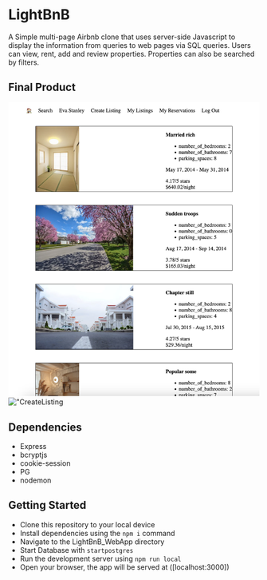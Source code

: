 # LightBnB

A Simple multi-page Airbnb clone that uses server-side Javascript to display the information from queries to web pages via SQL queries. Users can view, rent, add and review properties. Properties can also be searched by filters.

## Final Product

!["Reservations](https://github.com/Islander333/LightBnB/blob/main/docs/Reservations.png?raw=true)
!["CreateListing](https://github.com/Islander333/LightBnB/blob/main/docs/Screenshot%202024-08-10%20at%2011.02.30%E2%80%AFAM.png?raw=true)

## Dependencies
* Express
* bcryptjs
* cookie-session
* PG
* nodemon

## Getting Started
* Clone this repository to your local device
* Install dependencies using the `npm i` command
* Navigate to the LightBnB_WebApp directory
* Start Database with `startpostgres`
* Run the development server using `npm run local`
* Open your browser, the app will be served at ([localhost:3000])

